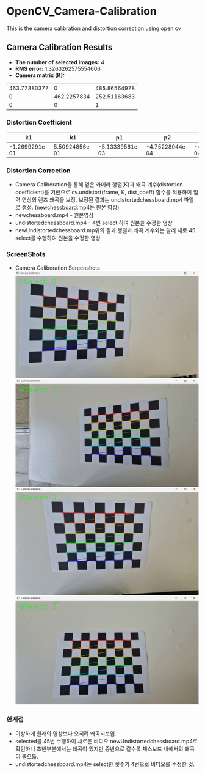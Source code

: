 # OpenCV_Camera-Calibration
This is the camera calibration and distortion correction using open cv

## Camera Calibration Results

* **The number of selected images:** 4  
* **RMS error:** 1.3263262575554606  
* **Camera matrix (K):**

| | | |
|-|-|-|
|463.77380377|0|485.86564978|
|0|462.2257834|252.51163683|
|0|0|1|


### Distortion Coefficient

|k1|k1|p1|p2|k3|...|
|-|-|-|-|-|-|
|-1.2699291e-01|5.50924856e-01|-5.13339561e-03|-4.75228044e-04|-4.75228044e-04|

### Distortion Correction
* Camera Caliberation을 통해 얻은 카메라 행렬(K)과 왜곡 계수(distortion coefficient)를 기반으로 
cv.undistort(frame, K, dist_coeff) 함수를 적용하여 입력 영상의 렌즈 왜곡을 보정.
보정된 결과는 undistortedchessboard.mp4 파일로 생성. (newchessboard.mp4는 원본 영상)
* newchessboard.mp4 - 원본영상
* undistortedchessboard.mp4 - 4번 select 하여 원본을 수정한 영상
* newUndistortedchessboard.mp위의 결과 행렬과 왜곡 계수와는 달리 새로 45 select를 수행하여 원본을 수정한 영상

### ScreenShots
* Camera Caliberation Screenshots
![Original1](data/cab1.png)
![Original2](data/cab2.png)
![Original3](data/cab3.png)
![Original4](data/cab4.png)

### 한계점
* 이상하게 원래의 영상보다 오히려 왜곡되보임.
* selected를 45번 수행하여 새로운 비디오 newUndistortedchessboard.mp4로 확인하니 초반부분에서는 왜곡이 있지만
중반으로 갈수록 체스보드 내에서의 왜곡이 줄으듦.
* undistortedchessboard.mp4는 select한 횟수가 4번으로 비디오를 수정한 것.
